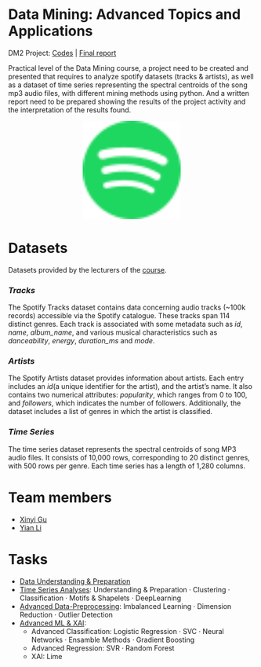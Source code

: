 # Data Mining: Advanced Topics and Applications

DM2 Project: [Codes](scripts)  |  [Final report](report_final_Gu_Li.pdf)

Practical level of the Data Mining course, a project need to be created and presented that requires to analyze spotify datasets (tracks & artists), as well as a dataset of time series representing the spectral centroids of the song mp3 audio files, with different mining methods using python. And a written report need to be prepared showing the results of the project activity and the interpretation of the results found.


<p align="center">
  <img src="https://github.com/raivo-otp/issuer-icons/blob/master/vectors/spotify.com/spotify.svg" alt="Spotify Logo" width="200"/>
</p>

# Datasets
Datasets provided by the lecturers of the [course](http://didawiki.cli.di.unipi.it/doku.php/dm/dm_ds2023-24).

### _Tracks_
The Spotify Tracks dataset contains data concerning audio tracks (~100k records) accessible via the Spotify catalogue. These tracks span 114 distinct genres. Each track
is associated with some metadata such as _id_, _name_, _album_name_, and various musical characteristics such as _danceability_, _energy_, _duration_ms_ and _mode_.
### _Artists_
The Spotify Artists dataset provides information about artists. Each entry includes an _id_(a unique identifier for the artist), and the artist’s name. It also contains two numerical attributes: _popularity_, which ranges from 0 to 100, and _followers_, which indicates the number of followers. Additionally, the dataset includes a list of genres in which the artist is classified.
### _Time Series_
The time series dataset represents the spectral centroids of song MP3 audio files. It consists of 10,000 rows, corresponding to 20 distinct genres, with 500 rows per genre. Each time series has a length of 1,280 columns.

# Team members
- [Xinyi Gu](https://github.com/GU-XINYI)
- [Yian Li](https://github.com/Li-Yian)

# Tasks
- [Data Understanding & Preparation](./scripts/dm2_understanding.ipynb)
- [Time Series Analyses](./scripts/time_series): Understanding & Preparation · Clustering · Classification · Motifs & Shapelets · DeepLearning
- [Advanced Data-Preprocessing](./scripts/advanced_preprocessing): Imbalanced Learning · Dimension Reduction · Outlier Detection
- [Advanced ML & XAI](./scripts/advanced_ML_XAI):
  - Advanced Classification: Logistic Regression · SVC · Neural Networks · Ensamble Methods · Gradient Boosting
  - Advanced Regression: SVR · Random Forest
  - XAI: Lime
